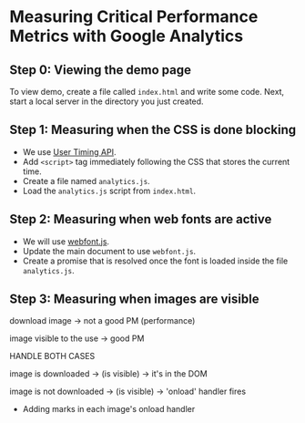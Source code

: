 # Measuring Critical Performance Metrics with Google Analytics

## Step 0: Viewing the demo page

To view demo, create a file called `index.html` and write some code. Next, start a local server in the directory you just created. 

## Step 1: Measuring when the CSS is done blocking

* We use [User Timing API](https://developer.mozilla.org/en-US/docs/Web/API/User_Timing_API).
* Add `<script>` tag immediately following the CSS that stores the current time.
* Create a file named `analytics.js`.
* Load the `analytics.js` script from `index.html`.

## Step 2: Measuring when web fonts are active

* We will use [webfont.js](https://github.com/typekit/webfontloader).
* Update the main document to use `webfont.js`.
* Create a promise  that is resolved once the font is loaded inside the file `analytics.js`.

## Step 3: Measuring when images are visible

download image -> not a good PM (performance)

image visible to the use -> good PM

HANDLE BOTH CASES

image is downloaded -> (is visible) -> it's in the DOM

image is not downloaded -> (is visible) -> 'onload' handler fires

* Adding marks in each image's onload handler

